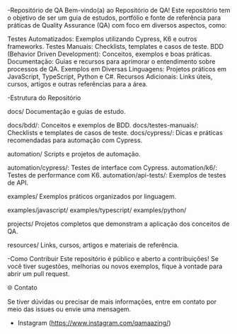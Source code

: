 -Repositório de QA
Bem-vindo(a) ao Repositório de QA! Este repositório tem o objetivo de ser um guia de estudos, portfólio e fonte de referência para práticas de Quality Assurance (QA) com foco em diversos aspectos, como:

Testes Automatizados: Exemplos utilizando Cypress, K6 e outros frameworks.
Testes Manuais: Checklists, templates e casos de teste.
BDD (Behavior Driven Development): Conceitos, exemplos e boas práticas.
Documentação: Guias e recursos para aprimorar o entendimento sobre processos de QA.
Exemplos em Diversas Linguagens: Projetos práticos em JavaScript, TypeScript, Python e C#.
Recursos Adicionais: Links úteis, cursos, artigos e outras referências para a área.

-Estrutura do Repositório

docs/
Documentação e guias de estudo.

docs/bdd/: Conceitos e exemplos de BDD.
docs/testes-manuais/: Checklists e templates de casos de teste.
docs/cypress/: Dicas e práticas recomendadas para automação com Cypress.

automation/
Scripts e projetos de automação.

automation/cypress/: Testes de interface com Cypress.
automation/k6/: Testes de performance com K6.
automation/api-tests/: Exemplos de testes de API.

examples/
Exemplos práticos organizados por linguagem.

examples/javascript/
examples/typescript/
examples/python/

projects/
Projetos completos que demonstram a aplicação dos conceitos de QA.

resources/
Links, cursos, artigos e materiais de referência.

-Como Contribuir
Este repositório é público e aberto a contribuições! Se você tiver sugestões, melhorias ou novos exemplos, fique à vontade para abrir um pull request.

🌐 Contato

Se tiver dúvidas ou precisar de mais informações, entre em contato por meio das issues ou envie uma mensagem.
- Instagram (https://www.instagram.com/qamaazing/)
